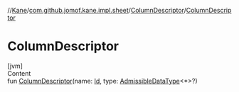 //[Kane](../../index.md)/[com.github.jomof.kane.impl.sheet](../index.md)/[ColumnDescriptor](index.md)/[ColumnDescriptor](-column-descriptor.md)



# ColumnDescriptor  
[jvm]  
Content  
fun [ColumnDescriptor](-column-descriptor.md)(name: [Id](../../com.github.jomof.kane.impl/index.md#%5Bcom.github.jomof.kane.impl%2FId%2F%2F%2FPointingToDeclaration%2F%5D%2FClasslikes%2F-656493898), type: [AdmissibleDataType](../-admissible-data-type/index.md)<*>?)  



